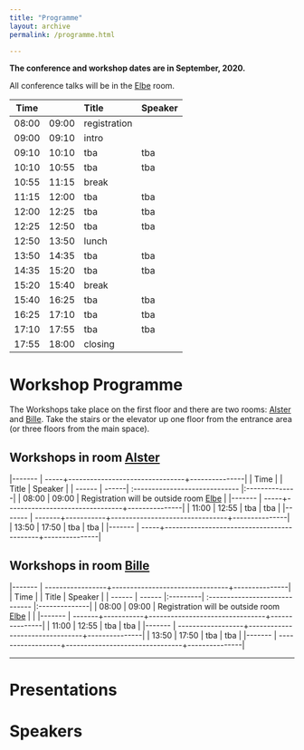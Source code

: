 ```yaml
---
title: "Programme"
layout: archive
permalink: /programme.html

---
```


**The conference and workshop dates are in September, 2020.**

All conference talks will be in the [Elbe](venue.html#elbe) room.

| Time   |                | Title                    | Speaker  |
| ------ | ------ |:-------------|:------|
| 08:00 | 09:00      | registration        |              |
| 09:00 | 09:10      | intro                   |              |
| 09:10 | 10:10      | tba | tba |
| 10:10 | 10:55      | tba | tba |
| 10:55 | 11:15      | break     |     |
| 11:15 | 12:00      | tba | tba |
| 12:00 | 12:25      | tba | tba |
| 12:25 | 12:50      | tba | tba |
| 12:50 | 13:50      | lunch     |     |
| 13:50 | 14:35      | tba | tba |
| 14:35 | 15:20      | tba | tba |
| 15:20 | 15:40      | break     |     |
| 15:40 | 16:25      | tba | tba |
| 16:25 | 17:10      | tba | tba |
| 17:10 | 17:55      | tba | tba |
| 17:55 | 18:00      | closing     |     |


# Workshop Programme #

The Workshops take place on the first floor and there are two rooms: [Alster](venue.html#alster)  and  [Bille](venue.html#bille). Take the stairs or the elevator up one floor from the entrance area (or three floors from the main space).

## Workshops in room  [Alster](venue.html#alster)  ##

|------- | -----+--------------------------------+---------------|
| Time      |            | Title                                                         | Speaker       |
| ------ | ------| :----------------------------- |:--------------|
| 08:00    | 09:00  |      Registration  will be outside room  [Elbe](venue.html#elbe)   |
|------- | -----+--------------------------------+---------------|
| 11:00     | 12:55  |  tba | tba |
|------- | -------+-----------+--------------------------------+---------------|
| 13:50     | 17:50  |  tba | tba |
|------- | -----+-------------------------------------------+---------------|

## Workshops in room [Bille](venue.html#bille) ##

|------- | -----------------+--------------------------------+---------------|
| Time      |             | Title                          | Speaker       |
| ------ | ------ |:---------| :----------------------------- |:--------------|
| 08:00    | 09:00   |    Registration  will be outside room  [Elbe](venue.html#elbe)                       |               |
|------- | -------+-----------+--------------------------------+---------------|
| 11:00    | 12:55   | tba | tba |
|------- | ------------------+--------------------------------+---------------|
| 13:50    | 17:50   | tba | tba |
|------- | ------------------+--------------------------------+---------------|

-------------------------------------------------------------------------------

# Presentations #


# Speakers #

